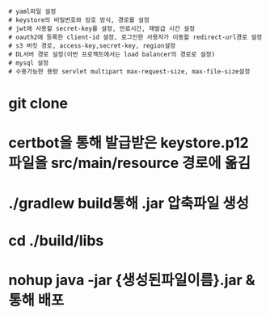 ```# 필요한 사전 설정
# yaml파일 설정
# keystore의 비밀번호와 암호 방식, 경로를 설정
# jwt에 사용할 secret-key를 설정, 만료시간, 재발급 시간 설정
# oauth2에 등록한 client-id 설정, 로그인한 사용자가 이동할 redirect-url경로 설정
# s3 버킷 경로, access-key,secret-key, region설정
# DL서버 경로 설정(이번 프로젝트에서는 load balancer의 경로로 설정)
# mysql 설정
# 수용가능한 용량 servlet multipart max-request-size, max-file-size설정
```
# git clone
# certbot을 통해 발급받은 keystore.p12 파일을 src/main/resource 경로에 옮김
# ./gradlew build통해 .jar 압축파일 생성
# cd ./build/libs
# nohup java -jar {생성된파일이름}.jar & 통해 배포


